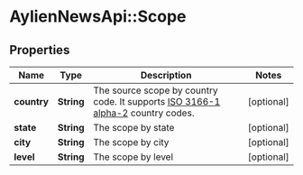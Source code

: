 # AylienNewsApi::Scope

## Properties
Name | Type | Description | Notes
------------ | ------------- | ------------- | -------------
**country** | **String** | The source scope by country code. It supports [ISO 3166-1 alpha-2](https://en.wikipedia.org/wiki/ISO_3166-1_alpha-2) country codes. | [optional] 
**state** | **String** | The scope by state | [optional] 
**city** | **String** | The scope by city | [optional] 
**level** | **String** | The scope by level | [optional] 


